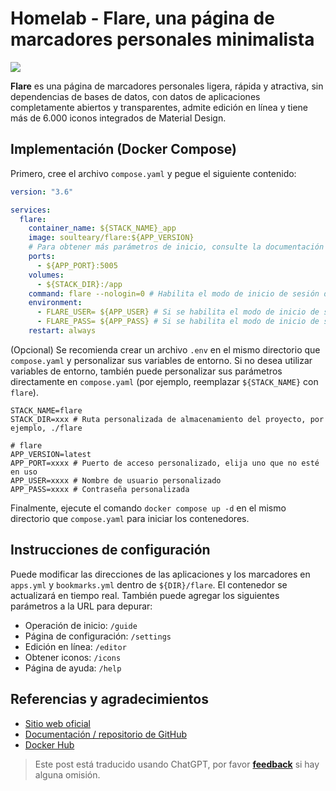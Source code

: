 # Homelab - Flare, una página de marcadores personales minimalista

![](https://f004.backblazeb2.com/file/wiki-media/img/20230410170939.png)

**Flare** es una página de marcadores personales ligera, rápida y atractiva, sin dependencias de bases de datos, con datos de aplicaciones completamente abiertos y transparentes, admite edición en línea y tiene más de 6.000 iconos integrados de Material Design.

## Implementación (Docker Compose)

Primero, cree el archivo `compose.yaml` y pegue el siguiente contenido:

```yaml title="compose.yaml"
version: "3.6"

services:
  flare:
    container_name: ${STACK_NAME}_app
    image: soulteary/flare:${APP_VERSION}
    # Para obtener más parámetros de inicio, consulte la documentación en https://github.com/soulteary/docker-flare/blob/main/docs/advanced-startup.md
    ports:
      - ${APP_PORT}:5005
    volumes:
      - ${STACK_DIR}:/app
    command: flare --nologin=0 # Habilita el modo de inicio de sesión de usuario, primero debe establecer el parámetro de inicio `nologin` en `0`
    environment:
      - FLARE_USER= ${APP_USER} # Si se habilita el modo de inicio de sesión de usuario y FLARE_USER no está configurado, el usuario predeterminado es `flare`
      - FLARE_PASS= ${APP_PASS} # Si se habilita el modo de inicio de sesión de usuario y FLARE_USER no está configurado, se generará una contraseña predeterminada y se mostrará en los registros de inicio de la aplicación
    restart: always
```

(Opcional) Se recomienda crear un archivo `.env` en el mismo directorio que `compose.yaml` y personalizar sus variables de entorno. Si no desea utilizar variables de entorno, también puede personalizar sus parámetros directamente en `compose.yaml` (por ejemplo, reemplazar `${STACK_NAME}` con `flare`).

```dotenv title=".env"
STACK_NAME=flare
STACK_DIR=xxx # Ruta personalizada de almacenamiento del proyecto, por ejemplo, ./flare

# flare
APP_VERSION=latest
APP_PORT=xxxx # Puerto de acceso personalizado, elija uno que no esté en uso
APP_USER=xxxx # Nombre de usuario personalizado
APP_PASS=xxxx # Contraseña personalizada
```

Finalmente, ejecute el comando `docker compose up -d` en el mismo directorio que `compose.yaml` para iniciar los contenedores.

## Instrucciones de configuración

Puede modificar las direcciones de las aplicaciones y los marcadores en `apps.yml` y `bookmarks.yml` dentro de `${DIR}/flare`. El contenedor se actualizará en tiempo real. También puede agregar los siguientes parámetros a la URL para depurar:

- Operación de inicio: `/guide`
- Página de configuración: `/settings`
- Edición en línea: `/editor`
- Obtener iconos: `/icons`
- Página de ayuda: `/help`

## Referencias y agradecimientos

- [Sitio web oficial](https://soulteary.com/2022/02/23/building-a-personal-bookmark-navigation-app-from-scratch-flare.html)
- [Documentación / repositorio de GitHub](https://github.com/soulteary/docker-flare)
- [Docker Hub](https://hub.docker.com/r/soulteary/flare/)

> Este post está traducido usando ChatGPT, por favor [**feedback**](https://github.com/linyuxuanlin/Wiki_MkDocs/issues/new) si hay alguna omisión.